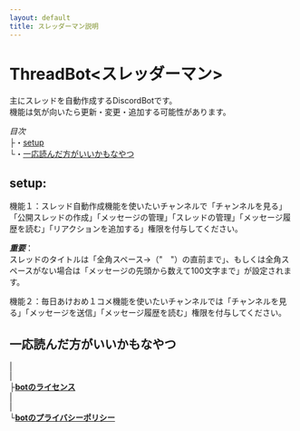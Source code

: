 ```yaml
---
layout: default
title: スレッダーマン説明
---
```

# ThreadBot<スレッダーマン>  
  
主にスレッドを自動作成するDiscordBotです。  
機能は気が向いたら更新・変更・追加する可能性があります。  
  
_目次_  
├・[setup](https://tontonpaa.github.io/#setup)  
└・[一応読んだ方がいいかもなやつ](https://tontonpaa.github.io/#%E4%B8%80%E5%BF%9C%E8%AA%AD%E3%82%93%E3%81%A0%E6%96%B9%E3%81%8C%E3%81%84%E3%81%84%E3%81%8B%E3%82%82%E3%81%AA%E3%82%84%E3%81%A4)  
  
  
## **setup**:
機能１：スレッド自動作成機能を使いたいチャンネルで「チャンネルを見る」「公開スレッドの作成」「メッセージの管理」「スレッドの管理」「メッセージ履歴を読む」「リアクションを追加する」権限を付与してください。  
  
***重要***：  
スレッドのタイトルは「全角スペース→（"　"）の直前まで」、もしくは全角スペースがない場合は「メッセージの先頭から数えて100文字まで」が設定されます。  
  
機能２：毎日あけおめ１コメ機能を使いたいチャンネルでは「チャンネルを見る」「メッセージを送信」「メッセージ履歴を読む」権限を付与してください。  
  
## 一応読んだ方がいいかもなやつ  
|  
|  
├**[botのライセンス](https://tontonpaa.github.io/license/)**  
|  
|  
└**[botのプライバシーポリシー](https://tontonpaa.github.io/privacy-policy/)**